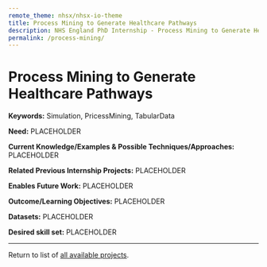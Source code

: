 ```yaml
---
remote_theme: nhsx/nhsx-io-theme
title: Process Mining to Generate Healthcare Pathways
description: NHS England PhD Internship - Process Mining to Generate Healthcare Pathways
permalink: /process-mining/
---
```


# Process Mining to Generate Healthcare Pathways

**Keywords:**  Simulation, PricessMining, TabularData

**Need:**  PLACEHOLDER

**Current Knowledge/Examples & Possible Techniques/Approaches:**  PLACEHOLDER

**Related Previous Internship Projects:** PLACEHOLDER

**Enables Future Work:** PLACEHOLDER

**Outcome/Learning Objectives:** PLACEHOLDER

**Datasets:** PLACEHOLDER

**Desired skill set:** PLACEHOLDER

---
Return to list of [all available projects](https://nhsx.github.io/nhsx-internship-projects/).